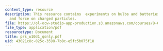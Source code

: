 ```yaml
---
content_type: resource
description: This resource contains  experiments on bulbs and batteries, RC Circuit
  and force on charged particles.
file: https://ol-ocw-studio-app-production.s3.amazonaws.com/courses/8-02-physics-ii-electricity-and-magnetism-spring-2007/43021c8c025c35987b8ce5fc5b075f18_prs_w10d1_qonly.pdf
file_type: application/pdf
resourcetype: Document
title: prs_w10d1_qonly.pdf
uid: 43021c8c-025c-3598-7b8c-e5fc5b075f18
---
```

